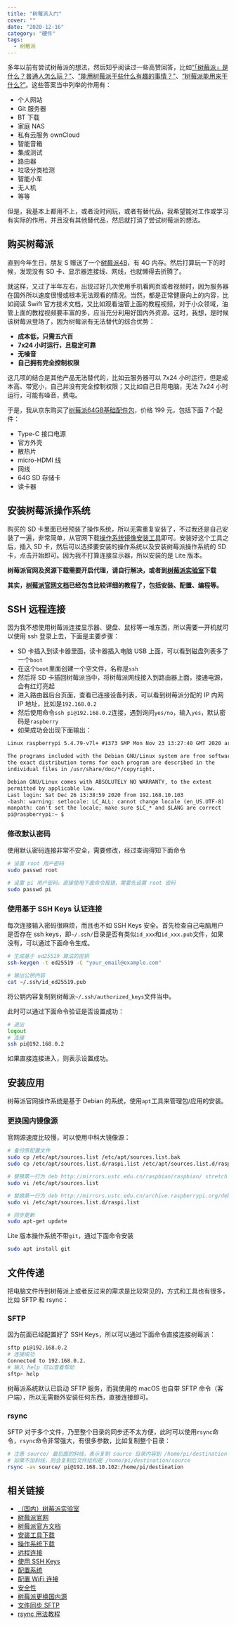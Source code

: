```yaml
---
title: "树莓派入门"
cover: ""
date: "2020-12-16"
category: "硬件"
tags:
  - 树莓派
---
```


多年以前有尝试树莓派的想法，然后知乎阅读过一些高赞回答，比如[“「树莓派」是什么？普通人怎么玩？"](https://www.zhihu.com/question/20859055)、["能用树莓派干些什么有趣的事情？"](https://www.zhihu.com/question/32163206)、[“树莓派能用来干什么?”](https://www.zhihu.com/question/22741805)。这些答案当中列举的作用有：

* 个人网站
* Git 服务器
* BT 下载
* 家庭 NAS
* 私有云服务 ownCloud
* 智能音箱
* 集成测试
* 路由器
* 垃圾分类检测
* 智能小车
* 无人机
* 等等

但是，我基本上都用不上，或者没时间玩，或者有替代品，我希望能对工作或学习有实际的作用，并且没有其他替代品，然后就打消了尝试树莓派的想法。

## 购买树莓派

直到今年生日，朋友 S 赠送了一个[树莓派4B](https://union-click.jd.com/jdc?e=&p=AyIGZRtZEQESDlccUxUyFgBQE14TABsFVRtrUV1KWQorAlBHU0VeBUVNR0ZbSkdETlcNVQtHRVNSUVNLXANBRA1XB14DS10cQQVYD21XHgNSHlMQBBAOVxtbJUIVXFBGDnVqclcJS1p3dHpPDFgibVQeC2UaaxUDEwVVHV8VChI3ZRtcJUN8B1waXREKIgZlG1wUCxoPUBJeFAUWAmUcWxwyxrnPzOK1YGE3ZStYJTIiB2UYa1dsEAcCSQgcBxRTBRJbEAMUAQZLWB1VQlJSElISURFUUEhrFwMTA1w%3D)，有 4G 内存。然后打算玩一下的时候，发现没有 SD 卡、显示器连接线、网线，也就懒得去折腾了。

就这样，又过了半年左右，出现过好几次使用手机看网页或者视频时，因为服务器在国外所以速度很慢或根本无法观看的情况。当然，都是正常健康向上的内容，比如阅读 Swift 官方技术文档，又比如观看油管上面的教程视频，对于小众领域，油管上面的教程视频要丰富的多，应当充分利用好国内外资源。这时，我想，是时候该树莓派登场了，因为树莓派有无法替代的综合优势：

* **成本低，只需五六百**
* **7x24 小时运行，且稳定可靠**
* **无噪音**
* **自己拥有完全控制权限**

这几项的结合是其他产品无法替代的，比如云服务器可以 7x24 小时运行，但是成本高、带宽小，自己并没有完全控制权限；又比如自己日用电脑，无法 7x24 小时运行，可能有噪音，费电。

于是，我从京东购买了[树莓派64GB基础配件包](https://union-click.jd.com/jdc?e=&p=AyIGZRtZEQESDlccUxUyFQ9QGlsVBxsFUhJrUV1KWQorAlBHU0VeBUVNR0ZbSkdETlcNVQtHRVNSUVNLXANBRA1XB14DS10cQQVYD21XHgBdHloVAhcOVxxSJURiXSx%2BJA9GcFEdfQ5wamp4Bm8lV3IeC2UaaxUDEwVVHV8VChI3ZRtcJUN8B1waXREKIgZlG1wUCxoPUB1TEgATDmUcWxwyxrnPzOK1YGE3ZStYJTIiB2UYa1dsF1AGGQ5CURdXV08PEAVBBwZPCBdRGwBUSQ4SVhNTVR5rFwMTA1w%3D)，价格 199 元，包括下面 7 个配件：

* Type-C 接口电源
* 官方外壳
* 散热片
* micro-HDMI 线
* 网线
* 64G SD 存储卡
* 读卡器

## 安装树莓派操作系统

购买的 SD 卡里面已经预装了操作系统，所以无需重复安装了，不过我还是自己安装了一遍，非常简单，从官网下载[操作系统镜像安装工具](https://www.raspberrypi.org/software/)即可。安装好这个工具之后，插入 SD 卡，然后可以选择要安装的操作系统以及安装树莓派操作系统的 SD 卡，点击开始即可。因为我不打算连接显示器，所以安装的是 Lite 版本。

**树莓派官网及资源下载需要开启代理，请自行解决，或者到[树莓派实验室](https://shumeipai.nxez.com/download)下载**

**其实，[树莓派官网文档](https://www.raspberrypi.org/documentation/)已经包含比较详细的教程了，包括安装、配置、编程等。**

## SSH 远程连接

因为我不想使用树莓派连接显示器、键盘、鼠标等一堆东西，所以需要一开机就可以使用 ssh 登录上去，下面是主要步骤：

* SD 卡插入到读卡器里面，读卡器插入电脑 USB 上面，可以看到磁盘列表多了一个`boot`
* 在这个`boot`里面创建一个空文件，名称是`ssh`
* 然后将 SD 卡插回树莓派当中，将树莓派网线接入到路由器上面，接通电源，会有红灯亮起
* 进入路由器后台页面，查看已连接设备列表，可以看到树莓派分配的 IP 内网 IP 地址，比如是`192.168.0.2`
* 然后使用命令`ssh pi@192.168.0.2`连接，遇到询问`yes/no`，输入`yes`，默认密码是`raspberry`
* 如果成功会出现下面输出：

```txt
Linux raspberrypi 5.4.79-v7l+ #1373 SMP Mon Nov 23 13:27:40 GMT 2020 armv7l

The programs included with the Debian GNU/Linux system are free software;
the exact distribution terms for each program are described in the
individual files in /usr/share/doc/*/copyright.

Debian GNU/Linux comes with ABSOLUTELY NO WARRANTY, to the extent
permitted by applicable law.
Last login: Sat Dec 26 13:38:59 2020 from 192.168.10.103
-bash: warning: setlocale: LC_ALL: cannot change locale (en_US.UTF-8)
manpath: can't set the locale; make sure $LC_* and $LANG are correct
pi@raspberrypi:~ $ 
```

### 修改默认密码

使用默认密码连接非常不安全，需要修改，经过查询得知下面命令

```sh
# 设置 root 用户密码
sudo passwd root

# 设置 pi 用户密码，直接使用下面命令报错，需要先设置 root 密码
sudo passwd pi
```

### 使用基于 SSH Keys 认证连接

每次连接输入密码很麻烦，而且也不如 SSH Keys 安全。首先检查自己电脑用户是否存在 ssh keys，即`~/.ssh/`目录是否有类似`id_xxx`和`id_xxx.pub`文件，如果没有，可以通过下面命令生成。

```sh
# 生成基于 ed25519 算法的密钥
ssh-keygen -t ed25519 -C "your_email@example.com"

# 输出公钥内容
cat ~/.ssh/id_ed25519.pub
```

将公钥内容复制到树莓派`~/.ssh/authorized_keys`文件当中。

此时可以通过下面命令验证是否设置成功：

```sh
# 退出
logout
# 连接
ssh pi@192.168.0.2
```

如果直接连接进入，则表示设置成功。

## 安装应用

树莓派官网操作系统是基于 Debian 的系统，使用`apt`工具来管理包/应用的安装。

### 更换国内镜像源

官网源速度比较慢，可以使用中科大镜像源：

```sh
# 备份原配置文件
sudo cp /etc/apt/sources.list /etc/apt/sources.list.bak
sudo cp /etc/apt/sources.list.d/raspi.list /etc/apt/sources.list.d/raspi.list.bak

# 替换第一行为 deb http://mirrors.ustc.edu.cn/raspbian/raspbian/ stretch main contrib non-free rpi
sudo vi /etc/apt/sources.list

# 替换第一行为 deb http://mirrors.ustc.edu.cn/archive.raspberrypi.org/debian/ stretch main ui
sudo vi /etc/apt/sources.list.d/raspi.list

# 同步更新
sudo apt-get update
```

Lite 版本操作系统不带`git`，通过下面命令安装

```sh
sudo apt install git
```

## 文件传递

把电脑文件传到树莓派上或者反过来的需求是比较常见的，方式和工具也有很多，比如 SFTP 和 rsync：

### SFTP

因为前面已经配置好了 SSH Keys，所以可以通过下面命令直接连接树莓派：

```sh
sftp pi@192.168.0.2
# 连接成功
Connected to 192.168.0.2.
# 输入 help 可以查看帮助
sftp> help
```

树莓派系统默认已启动 SFTP 服务，而我使用的 macOS 也自带 SFTP 命令（客户端），所以无需额外安装任何东西，直接连接即可。

### rsync

SFTP 对于多个文件，乃至整个目录的同步还不太方便，此时可以使用`rsync`命令，`rsync`命令非常强大，有很多参数，比如复制整个目录：

```sh
# 注意 source/ 最后面的斜线，表示复制 source 目录内容到 /home/pi/destination
# 如果不加斜线，则会复制后文件结构是 /home/pi/destination/source
rsync -av source/ pi@192.168.10.102:/home/pi/destination
```

## 相关链接

* [（国内）树莓派实验室](https://shumeipai.nxez.com/)
* [树莓派官网](https://www.raspberrypi.org)
* [树莓派官方文档](https://www.raspberrypi.org/documentation/)
* [安装工具下载](https://www.raspberrypi.org/software/)
* [操作系统下载](https://www.raspberrypi.org/software/operating-systems/)
* [远程连接](https://www.raspberrypi.org/documentation/remote-access/)
* [使用 SSH Keys](https://www.raspberrypi.org/documentation/remote-access/ssh/passwordless.md)
* [配置系统](https://www.raspberrypi.org/documentation/configuration/)
* [配置 WiFi 连接](https://www.raspberrypi.org/documentation/configuration/wireless/wireless-cli.md)
* [安全性](https://www.raspberrypi.org/documentation/configuration/security.md)
* [树莓派更换国内源](https://blog.csdn.net/weixin_43336281/article/details/97373288)
* [文件同步 SFTP](https://www.raspberrypi.org/documentation/remote-access/ssh/sftp.md)
* [rsync 用法教程](http://www.ruanyifeng.com/blog/2020/08/rsync.html)
